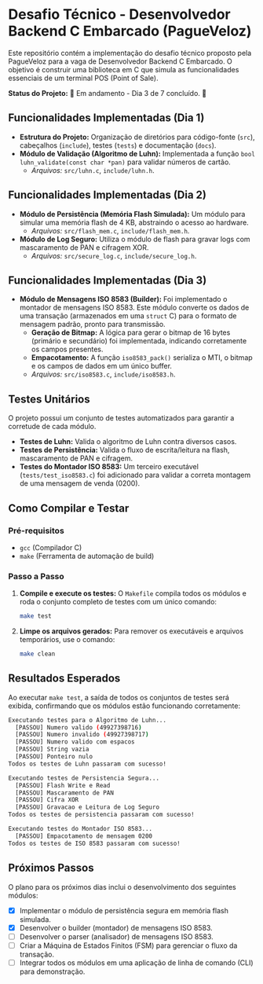 

# Desafio Técnico - Desenvolvedor Backend C Embarcado (PagueVeloz)

Este repositório contém a implementação do desafio técnico proposto pela PagueVeloz para a vaga de Desenvolvedor Backend C Embarcado. O objetivo é construir uma biblioteca em C que simula as funcionalidades essenciais de um terminal POS (Point of Sale).

**Status do Projeto:** 🚧 Em andamento - Dia 3 de 7 concluído. 🚧

## Funcionalidades Implementadas (Dia 1)

  * **Estrutura do Projeto:** Organização de diretórios para código-fonte (`src`), cabeçalhos (`include`), testes (`tests`) e documentação (`docs`).
  * **Módulo de Validação (Algoritmo de Luhn):** Implementada a função `bool luhn_validate(const char *pan)` para validar números de cartão.
      * *Arquivos:* `src/luhn.c`, `include/luhn.h`.

## Funcionalidades Implementadas (Dia 2)

  * **Módulo de Persistência (Memória Flash Simulada):** Um módulo para simular uma memória flash de 4 KB, abstraindo o acesso ao hardware.
      * *Arquivos:* `src/flash_mem.c`, `include/flash_mem.h`.
  * **Módulo de Log Seguro:** Utiliza o módulo de flash para gravar logs com mascaramento de PAN e cifragem XOR.
      * *Arquivos:* `src/secure_log.c`, `include/secure_log.h`.

## Funcionalidades Implementadas (Dia 3)

  * **Módulo de Mensagens ISO 8583 (Builder):** Foi implementado o montador de mensagens ISO 8583. Este módulo converte os dados de uma transação (armazenados em uma `struct` C) para o formato de mensagem padrão, pronto para transmissão.
      * **Geração de Bitmap:** A lógica para gerar o bitmap de 16 bytes (primário e secundário) foi implementada, indicando corretamente os campos presentes.
      * **Empacotamento:** A função `iso8583_pack()` serializa o MTI, o bitmap e os campos de dados em um único buffer.
      * *Arquivos:* `src/iso8583.c`, `include/iso8583.h`.

## Testes Unitários

O projeto possui um conjunto de testes automatizados para garantir a corretude de cada módulo.

  * **Testes de Luhn:** Valida o algoritmo de Luhn contra diversos casos.
  * **Testes de Persistência:** Valida o fluxo de escrita/leitura na flash, mascaramento de PAN e cifragem.
  * **Testes do Montador ISO 8583:** Um terceiro executável (`tests/test_iso8583.c`) foi adicionado para validar a correta montagem de uma mensagem de venda (0200).

## Como Compilar e Testar

### Pré-requisitos

  * `gcc` (Compilador C)
  * `make` (Ferramenta de automação de build)

### Passo a Passo

1.  **Compile e execute os testes:**
    O `Makefile` compila todos os módulos e roda o conjunto completo de testes com um único comando:

    ```bash
    make test
    ```

2.  **Limpe os arquivos gerados:**
    Para remover os executáveis e arquivos temporários, use o comando:

    ```bash
    make clean
    ```

## Resultados Esperados

Ao executar `make test`, a saída de todos os conjuntos de testes será exibida, confirmando que os módulos estão funcionando corretamente:

```bash
Executando testes para o Algoritmo de Luhn...
  [PASSOU] Numero valido (49927398716)
  [PASSOU] Numero invalido (49927398717)
  [PASSOU] Numero valido com espacos
  [PASSOU] String vazia
  [PASSOU] Ponteiro nulo
Todos os testes de Luhn passaram com sucesso!

Executando testes de Persistencia Segura...
  [PASSOU] Flash Write e Read
  [PASSOU] Mascaramento de PAN
  [PASSOU] Cifra XOR
  [PASSOU] Gravacao e Leitura de Log Seguro
Todos os testes de persistencia passaram com sucesso!

Executando testes do Montador ISO 8583...
  [PASSOU] Empacotamento de mensagem 0200
Todos os testes de ISO 8583 passaram com sucesso!

```

## Próximos Passos

O plano para os próximos dias inclui o desenvolvimento dos seguintes módulos:

  - [x] Implementar o módulo de persistência segura em memória flash simulada.
  - [x] Desenvolver o builder (montador) de mensagens ISO 8583.
  - [ ] Desenvolver o parser (analisador) de mensagens ISO 8583.
  - [ ] Criar a Máquina de Estados Finitos (FSM) para gerenciar o fluxo da transação.
  - [ ] Integrar todos os módulos em uma aplicação de linha de comando (CLI) para demonstração.